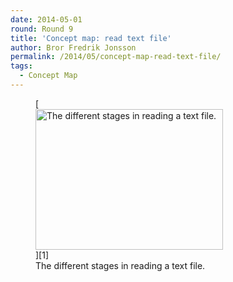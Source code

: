 ```yaml
---
date: 2014-05-01
round: Round 9
title: 'Concept map: read text file'
author: Bror Fredrik Jonsson
permalink: /2014/05/concept-map-read-text-file/
tags:
  - Concept Map
---
```

<figure id="attachment_6915" style="width: 300px;" class="wp-caption alignnone">[<img class="size-medium wp-image-6915" alt="The different stages in reading a text file." src="http://files.software-carpentry.org/training-course/2014/05/concept_map_text_file-300x225.jpg" width="300" height="225" />][1]<figcaption class="wp-caption-text">The different stages in reading a text file.</figcaption></figure>

 [1]: http://files.software-carpentry.org/training-course/2014/05/concept_map_text_file.jpg
